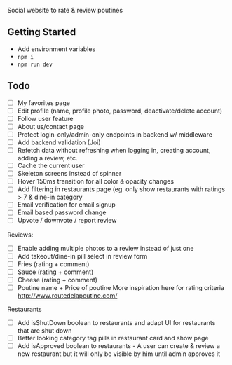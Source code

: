Social website to rate & review poutines

## Getting Started
- Add environment variables
- `npm i`
- `npm run dev`

## Todo
- [ ] My favorites page
- [ ] Edit profile (name, profile photo, password, deactivate/delete account)
- [ ] Follow user feature
- [ ] About us/contact page
- [ ] Protect login-only/admin-only endpoints in backend w/ middleware
- [ ] Add backend validation (Joi)
- [ ] Refetch data without refreshing when logging in, creating account, adding a review, etc.
- [ ] Cache the current user
- [ ] Skeleton screens instead of spinner
- [ ] Hover 150ms transition for all color & opacity changes
- [ ] Add filtering in restaurants page (eg. only show restaurants with ratings > 7 & dine-in category
- [ ] Email verification for email signup
- [ ] Email based password change
- [ ] Upvote / downvote / report review

Reviews:
- [ ] Enable adding multiple photos to a review instead of just one
- [ ] Add takeout/dine-in pill select in review form
- [ ] Fries (rating + comment)
- [ ] Sauce (rating + comment)
- [ ] Cheese (rating + comment)
- [ ] Poutine name + Price of poutine
More inspiration here for rating criteria http://www.routedelapoutine.com/

Restaurants
- [ ] Add isShutDown boolean to restaurants and adapt UI for restaurants that are shut down
- [ ] Better looking category tag pills in restaurant card and show page
- [ ] Add isApproved boolean to restaurants - A user can create & review a new restaurant but it will only be visible by him until admin approves it
